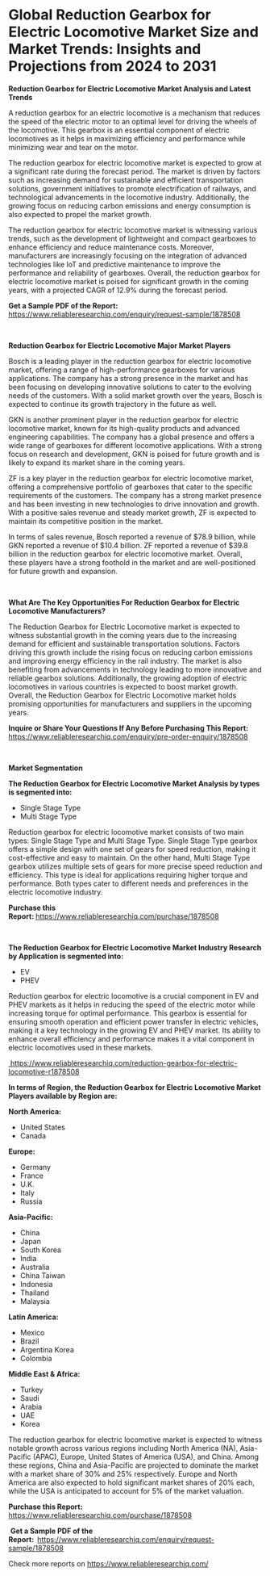 <p><h1>Global Reduction Gearbox for Electric Locomotive Market Size and Market Trends: Insights and Projections from 2024 to 2031</h1></p><p><strong>Reduction Gearbox for Electric Locomotive Market Analysis and Latest Trends</strong></p>
<p><p>A reduction gearbox for an electric locomotive is a mechanism that reduces the speed of the electric motor to an optimal level for driving the wheels of the locomotive. This gearbox is an essential component of electric locomotives as it helps in maximizing efficiency and performance while minimizing wear and tear on the motor.</p><p>The reduction gearbox for electric locomotive market is expected to grow at a significant rate during the forecast period. The market is driven by factors such as increasing demand for sustainable and efficient transportation solutions, government initiatives to promote electrification of railways, and technological advancements in the locomotive industry. Additionally, the growing focus on reducing carbon emissions and energy consumption is also expected to propel the market growth.</p><p>The reduction gearbox for electric locomotive market is witnessing various trends, such as the development of lightweight and compact gearboxes to enhance efficiency and reduce maintenance costs. Moreover, manufacturers are increasingly focusing on the integration of advanced technologies like IoT and predictive maintenance to improve the performance and reliability of gearboxes. Overall, the reduction gearbox for electric locomotive market is poised for significant growth in the coming years, with a projected CAGR of 12.9% during the forecast period.</p></p>
<p><strong>Get a Sample PDF of the Report:&nbsp;</strong> <a href="https://www.reliableresearchiq.com/enquiry/request-sample/1878508">https://www.reliableresearchiq.com/enquiry/request-sample/1878508</a></p>
<p>&nbsp;</p>
<p><strong>Reduction Gearbox for Electric Locomotive Major Market Players</strong></p>
<p><p>Bosch is a leading player in the reduction gearbox for electric locomotive market, offering a range of high-performance gearboxes for various applications. The company has a strong presence in the market and has been focusing on developing innovative solutions to cater to the evolving needs of the customers. With a solid market growth over the years, Bosch is expected to continue its growth trajectory in the future as well.</p><p>GKN is another prominent player in the reduction gearbox for electric locomotive market, known for its high-quality products and advanced engineering capabilities. The company has a global presence and offers a wide range of gearboxes for different locomotive applications. With a strong focus on research and development, GKN is poised for future growth and is likely to expand its market share in the coming years.</p><p>ZF is a key player in the reduction gearbox for electric locomotive market, offering a comprehensive portfolio of gearboxes that cater to the specific requirements of the customers. The company has a strong market presence and has been investing in new technologies to drive innovation and growth. With a positive sales revenue and steady market growth, ZF is expected to maintain its competitive position in the market.</p><p>In terms of sales revenue, Bosch reported a revenue of $78.9 billion, while GKN reported a revenue of $10.4 billion. ZF reported a revenue of $39.8 billion in the reduction gearbox for electric locomotive market. Overall, these players have a strong foothold in the market and are well-positioned for future growth and expansion.</p></p>
<p>&nbsp;</p>
<p><strong>What Are The Key Opportunities For Reduction Gearbox for Electric Locomotive Manufacturers?</strong></p>
<p><p>The Reduction Gearbox for Electric Locomotive market is expected to witness substantial growth in the coming years due to the increasing demand for efficient and sustainable transportation solutions. Factors driving this growth include the rising focus on reducing carbon emissions and improving energy efficiency in the rail industry. The market is also benefiting from advancements in technology leading to more innovative and reliable gearbox solutions. Additionally, the growing adoption of electric locomotives in various countries is expected to boost market growth. Overall, the Reduction Gearbox for Electric Locomotive market holds promising opportunities for manufacturers and suppliers in the upcoming years.</p></p>
<p><strong>Inquire or Share Your Questions If Any Before Purchasing This Report:</strong> <a href="https://www.reliableresearchiq.com/enquiry/pre-order-enquiry/1878508">https://www.reliableresearchiq.com/enquiry/pre-order-enquiry/1878508</a></p>
<p>&nbsp;</p>
<p><strong>Market Segmentation</strong></p>
<p><strong>The Reduction Gearbox for Electric Locomotive Market Analysis by types is segmented into:</strong></p>
<p><ul><li>Single Stage Type</li><li>Multi Stage Type</li></ul></p>
<p><p>Reduction gearbox for electric locomotive market consists of two main types: Single Stage Type and Multi Stage Type. Single Stage Type gearbox offers a simple design with one set of gears for speed reduction, making it cost-effective and easy to maintain. On the other hand, Multi Stage Type gearbox utilizes multiple sets of gears for more precise speed reduction and efficiency. This type is ideal for applications requiring higher torque and performance. Both types cater to different needs and preferences in the electric locomotive industry.</p></p>
<p><strong>Purchase this Report:&nbsp;</strong><a href="https://www.reliableresearchiq.com/purchase/1878508">https://www.reliableresearchiq.com/purchase/1878508</a></p>
<p>&nbsp;</p>
<p><strong>The Reduction Gearbox for Electric Locomotive Market Industry Research by Application is segmented into:</strong></p>
<p><ul><li>EV</li><li>PHEV</li></ul></p>
<p><p>Reduction gearbox for electric locomotive is a crucial component in EV and PHEV markets as it helps in reducing the speed of the electric motor while increasing torque for optimal performance. This gearbox is essential for ensuring smooth operation and efficient power transfer in electric vehicles, making it a key technology in the growing EV and PHEV market. Its ability to enhance overall efficiency and performance makes it a vital component in electric locomotives used in these markets.</p></p>
<p><a href="https://www.reliableresearchiq.com/reduction-gearbox-for-electric-locomotive-r1878508">&nbsp;https://www.reliableresearchiq.com/reduction-gearbox-for-electric-locomotive-r1878508</a></p>
<p><strong>In terms of Region, the Reduction Gearbox for Electric Locomotive Market Players available by Region are:</strong></p>
<p>
    <p> <strong> North America: </strong>
        <ul>
            <li>United States</li>
            <li>Canada</li>
        </ul>
        </p> 
    <p> <strong> Europe: </strong>
        <ul>
            <li>Germany</li>
            <li>France</li>
            <li>U.K.</li>
            <li>Italy</li>
            <li>Russia</li>
        </ul>
        </p> 
    <p> <strong> Asia-Pacific: </strong>
        <ul>
            <li>China</li>
            <li>Japan</li>
            <li>South Korea</li>
            <li>India</li>
            <li>Australia</li>
            <li>China Taiwan</li>
            <li>Indonesia</li>
            <li>Thailand</li>
            <li>Malaysia</li>
        </ul>
        </p> 
    <p> <strong> Latin America: </strong>
        <ul>
            <li>Mexico</li>
            <li>Brazil</li>
            <li>Argentina Korea</li>
            <li>Colombia</li>
        </ul>
        </p> 
    <p> <strong> Middle East & Africa: </strong>
        <ul>
            <li>Turkey</li>
            <li>Saudi</li>
            <li>Arabia</li>
            <li>UAE</li>
            <li>Korea</li>
        </ul>
    </p>
    </p>
<p><p>The reduction gearbox for electric locomotive market is expected to witness notable growth across various regions including North America (NA), Asia-Pacific (APAC), Europe, United States of America (USA), and China. Among these regions, China and Asia-Pacific are projected to dominate the market with a market share of 30% and 25% respectively. Europe and North America are also expected to hold significant market shares of 20% each, while the USA is anticipated to account for 5% of the market valuation.</p></p>
<p><strong>Purchase this Report: </strong><a href="https://www.reliableresearchiq.com/purchase/1878508">https://www.reliableresearchiq.com/purchase/1878508</a></p>
<p>&nbsp;<strong>Get a Sample PDF of the Report:&nbsp;&nbsp;</strong><a href="https://www.reliableresearchiq.com/enquiry/request-sample/1878508">https://www.reliableresearchiq.com/enquiry/request-sample/1878508</a></p>
<p><strong></strong></p>
<p>Check more reports on <a href="https://www.reliableresearchiq.com/">https://www.reliableresearchiq.com/</a></p>